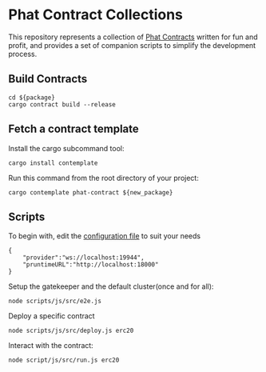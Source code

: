 # Phat Contract Collections

This repository represents a collection of [Phat Contracts](https://wiki.phala.network/en-us/general/phala-network/intro/) written for fun and profit, and provides a set of companion scripts to simplify the development process.

## Build Contracts

```shell
cd ${package}
cargo contract build --release
```

## Fetch a contract template

Install the cargo subcommand tool:

```shell
cargo install contemplate
```

Run this command from the root directory of your project:

```shell
cargo contemplate phat-contract ${new_package}
```

## Scripts

To begin with, edit the [configuration file](./scripts/js/src/config.json) to suit your needs

```shell
{
    "provider":"ws://localhost:19944",
    "pruntimeURL":"http://localhost:18000"
}
```

Setup the gatekeeper and the default cluster(once and for all):

```shell
node scripts/js/src/e2e.js
```

Deploy a specific contract

```shell
node scripts/js/src/deploy.js erc20
```

Interact with the contract:

```shell
node script/js/src/run.js erc20
```
